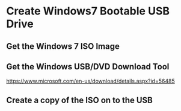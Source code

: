 # Create Windows7 Bootable USB Drive

## Get the Windows 7 ISO Image

## Get the Windows USB/DVD Download Tool

https://www.microsoft.com/en-us/download/details.aspx?id=56485

## Create a copy of the ISO on to the USB
